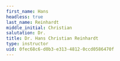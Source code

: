 ```yaml
---
first_name: Hans
headless: true
last_name: Reinhardt
middle_initial: Christian
salutation: Dr.
title: Dr. Hans Christian Reinhardt
type: instructor
uid: 0fec68c6-d0b3-e313-4812-0ccd0586470f
---
```

